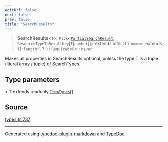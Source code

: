 ```yaml
---
editUrl: false
next: false
prev: false
title: "SearchResults"
---
```


> **SearchResults**\<`T`\>: `Pick`\<[`PartialSearchResult`](/api/type-aliases/partialsearchresult/), `ResourceTypeToResultKey`\[`T`\[`number`\]\]\> extends infer R ? `number` extends `T`\[`"length"`\] ? `R` : `Required`\<`R`\> : `never`

Makes all properties in SearchResults optional, unless the type T is a tuple (literal array / tuple) of SearchTypes.

## Type parameters

• **T** extends readonly [`ItemTypes`](/api/type-aliases/itemtypes/)[]

## Source

[types.ts:737](https://github.com/fostertheweb/spotify-web-sdk/blob/9d7441b/src/types.ts#L737)

***

Generated using [typedoc-plugin-markdown](https://www.npmjs.com/package/typedoc-plugin-markdown) and [TypeDoc](https://typedoc.org/)
